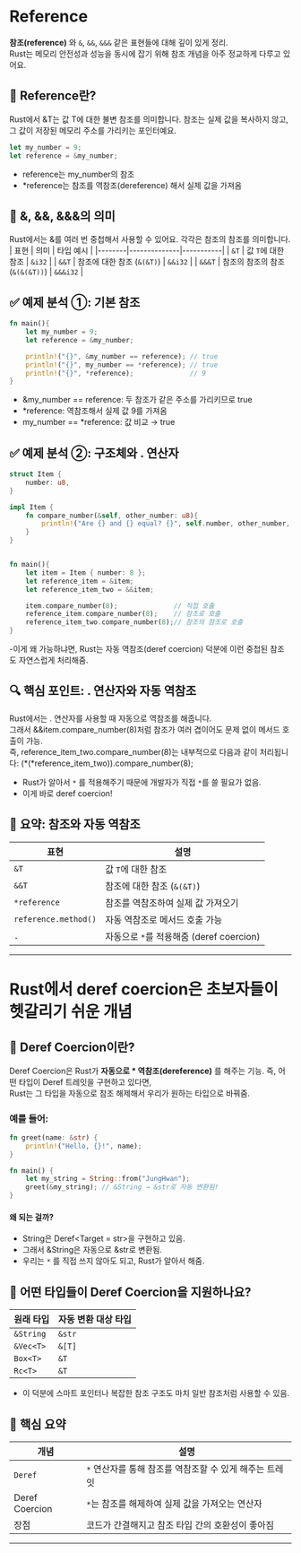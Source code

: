 # Reference
 **참조(reference)** 와 `&`, `&&`, `&&&` 같은 표현들에 대해 깊이 있게 정리.  
 Rust는 메모리 안전성과 성능을 동시에 잡기 위해 참조 개념을 아주 정교하게 다루고 있어요.
 

## 🧠 Reference란?
Rust에서 &T는 값 T에 대한 불변 참조를 의미합니다.
참조는 실제 값을 복사하지 않고, 그 값이 저장된 메모리 주소를 가리키는 포인터예요.

```rust
let my_number = 9;
let reference = &my_number;
```

- reference는 my_number의 참조
- *reference는 참조를 역참조(dereference) 해서 실제 값을 가져옴

## 🔁 &, &&, &&&의 의미
Rust에서는 &를 여러 번 중첩해서 사용할 수 있어요. 각각은 참조의 참조를 의미합니다.
| 표현   | 의미         | 타입 예시 |
|--------|--------------|-----------|
| `&T`   | 값 `T`에 대한 참조       | `&i32`     |
| `&&T`  | 참조에 대한 참조 (`&(&T)`) | `&&i32`    |
| `&&&T` | 참조의 참조의 참조 (`&(&(&T))`) | `&&&i32`   |


## ✅ 예제 분석 ①: 기본 참조
```rust
fn main(){
    let my_number = 9;
    let reference = &my_number;

    println!("{}", &my_number == reference); // true
    println!("{}", my_number == *reference); // true
    println!("{}", *reference);              // 9
}
```

- &my_number == reference: 두 참조가 같은 주소를 가리키므로 true
- *reference: 역참조해서 실제 값 9를 가져옴
- my_number == *reference: 값 비교 → true

## ✅ 예제 분석 ②: 구조체와 . 연산자
```rust
struct Item {
    number: u8,
}

impl Item {
    fn compare_number(&self, other_number: u8){
        println!("Are {} and {} equal? {}", self.number, other_number, other_number == self.number);
    }
}


fn main(){
    let item = Item { number: 8 };
    let reference_item = &item;
    let reference_item_two = &&item;

    item.compare_number(8);              // 직접 호출
    reference_item.compare_number(8);    // 참조로 호출
    reference_item_two.compare_number(8);// 참조의 참조로 호출
}
```
-이게 왜 가능하냐면, Rust는 자동 역참조(deref coercion) 덕분에 이런 중첩된 참조도 자연스럽게 처리해줌.


## 🔍 핵심 포인트: . 연산자와 자동 역참조
Rust에서는 . 연산자를 사용할 때 자동으로 역참조를 해줍니다.  
그래서 &&item.compare_number(8)처럼 참조가 여러 겹이어도 문제 없이 메서드 호출이 가능.  
즉, reference_item_two.compare_number(8)는 내부적으로 다음과 같이 처리됩니다:
(*(*reference_item_two)).compare_number(8);

- Rust가 알아서 `*` 를 적용해주기 때문에 개발자가 직접 `*`를 쓸 필요가 없음.  
- 이게 바로 deref coercion!


## 📌 요약: 참조와 자동 역참조
| 표현                | 설명 |
|---------------------|------|
| `&T`                | 값 `T`에 대한 참조 |
| `&&T`               | 참조에 대한 참조 (`&(&T)`) |
| `*reference`        | 참조를 역참조하여 실제 값 가져오기 |
| `reference.method()`| 자동 역참조로 메서드 호출 가능 |
| `.`                 | 자동으로 `*`를 적용해줌 (deref coercion) |


---

# Rust에서 deref coercion은 초보자들이 헷갈리기 쉬운 개념

## 🧠 Deref Coercion이란?
Deref Coercion은 Rust가 **자동으로 * 역참조(dereference)** 를 해주는 기능.
즉, 어떤 타입이 Deref 트레잇을 구현하고 있다면,  
Rust는 그 타입을 자동으로 참조 해제해서 우리가 원하는 타입으로 바꿔줌.

### 예를 들어:
```rust
fn greet(name: &str) {
    println!("Hello, {}!", name);
}

fn main() {
    let my_string = String::from("JungHwan");
    greet(&my_string); // &String → &str로 자동 변환됨!
}
```


#### 왜 되는 걸까?
- String은 Deref<Target = str>을 구현하고 있음.
- 그래서 &String은 자동으로 &str로 변환됨.
- 우리는 `*` 를 직접 쓰지 않아도 되고, Rust가 알아서 해줌.


## 🔧 어떤 타입들이 Deref Coercion을 지원하나요?

| 원래 타입   | 자동 변환 대상 타입 |
|-------------|---------------------|
| `&String`   | `&str`              |
| `&Vec<T>`   | `&[T]`              |
| `Box<T>`    | `&T`                |
| `Rc<T>`     | `&T`                |

- 이 덕분에 스마트 포인터나 복잡한 참조 구조도 마치 일반 참조처럼 사용할 수 있음.

## 📌 핵심 요약
| 개념   | 설명 |
|--------|------|
| `Deref` | `*` 연산자를 통해 참조를 역참조할 수 있게 해주는 트레잇 |
|  Deref Coercion  | `*`는 참조를 해제하여 실제 값을 가져오는 연산자 |
|  장점   | 코드가 간결해지고 참조 타입 간의 호환성이 좋아짐    |

---



